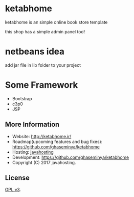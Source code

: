 # ketabhome
ketabhome is an simple online book store template

this shop has a simple admin panel too!

# netbeans idea
add jar file in lib folder to your project


# Some Framework
* Bootstrap
* c3p0
* JSP

## More Information
* Website: http://ketabhome.ir/
* Roadmap(upcoming features and bug fixes): https://github.com/ghaseminya/ketabhome
* Hosting: [javahosting](http://www.javahosting.ir)
* Development: https://github.com/ghaseminya/ketabhome
* Copyright (C) 2017 javahosting.

## License

[GPL v3](./LICENSE).
